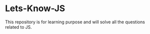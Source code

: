 # Lets-Know-JS

This repository is for learning purpose and will solve all the questions related to JS.

